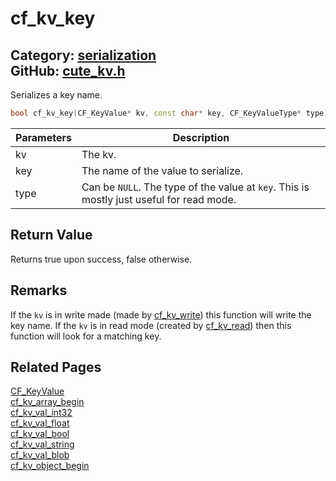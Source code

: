 # cf_kv_key

Category: [serialization](https://github.com/RandyGaul/cute_framework/blob/master/docs/api_reference?id=serialization)  
GitHub: [cute_kv.h](https://github.com/RandyGaul/cute_framework/blob/master/include/cute_kv.h)  
---

Serializes a key name.

```cpp
bool cf_kv_key(CF_KeyValue* kv, const char* key, CF_KeyValueType* type);
```

Parameters | Description
--- | ---
kv | The kv.
key | The name of the value to serialize.
type | Can be `NULL`. The type of the value at `key`. This is mostly just useful for read mode.

## Return Value

Returns true upon success, false otherwise.

## Remarks

If the `kv` is in write made (made by [cf_kv_write](https://github.com/RandyGaul/cute_framework/blob/master/docs/serialization/cf_kv_write.md)) this function will write the key name. If the `kv` is in read mode
(created by [cf_kv_read](https://github.com/RandyGaul/cute_framework/blob/master/docs/serialization/cf_kv_read.md)) then this function will look for a matching key.

## Related Pages

[CF_KeyValue](https://github.com/RandyGaul/cute_framework/blob/master/docs/serialization/cf_keyvalue.md)  
[cf_kv_array_begin](https://github.com/RandyGaul/cute_framework/blob/master/docs/serialization/cf_kv_array_begin.md)  
[cf_kv_val_int32](https://github.com/RandyGaul/cute_framework/blob/master/docs/serialization/cf_kv_val_int32.md)  
[cf_kv_val_float](https://github.com/RandyGaul/cute_framework/blob/master/docs/serialization/cf_kv_val_float.md)  
[cf_kv_val_bool](https://github.com/RandyGaul/cute_framework/blob/master/docs/serialization/cf_kv_val_bool.md)  
[cf_kv_val_string](https://github.com/RandyGaul/cute_framework/blob/master/docs/serialization/cf_kv_val_string.md)  
[cf_kv_val_blob](https://github.com/RandyGaul/cute_framework/blob/master/docs/serialization/cf_kv_val_blob.md)  
[cf_kv_object_begin](https://github.com/RandyGaul/cute_framework/blob/master/docs/serialization/cf_kv_object_begin.md)  
